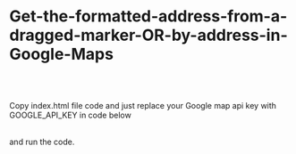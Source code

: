 # Get-the-formatted-address-from-a-dragged-marker-OR-by-address-in-Google-Maps
<br/>
<br/>

Copy index.html file code and just replace your Google map api key with GOOGLE_API_KEY in code below
<br/>
<script src="https://maps.googleapis.com/maps/api/js?key=GOOGLE_API_KEY"></script>
<br/>
and run the code.
